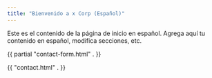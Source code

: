 ```yaml
---
title: "Bienvenido a x Corp (Español)"
---
```


Este es el contenido de la página de inicio en español. Agrega aquí tu contenido en español, modifica secciones, etc.

{{ partial "contact-form.html" . }}

{{ "contact.html" . }}